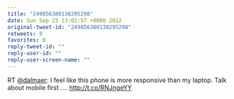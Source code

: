 ```yaml
---
title: "249856380138295298"
date: Sun Sep 23 13:02:57 +0000 2012
original-tweet-id: "249856380138295298"
retweets: 0
favorites: 0
reply-tweet-id: ""
reply-user-id: ""
reply-user-screen-name: ""
---
```

RT <a href="https://twitter.com/dalmaer">@dalmaer</a>: I feel like this phone is more responsive than my laptop. Talk about mobile first .... http://t.co/RNJngeYY
